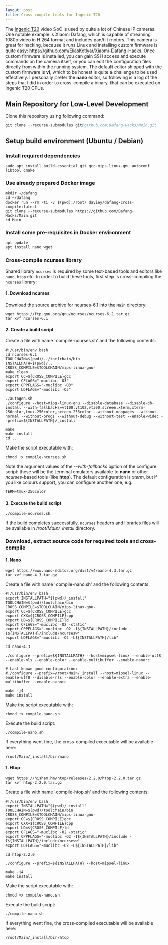 ```yaml
---
layout: post
title: Cross-compile tools for Ingenic T20
---
```

The [Ingenic T20](../files/T20_PB.PDF) video SoC is used by quite a lot of Chinese IP cameras. One notable example is Xiaomi Dafang, which is capable of streaming 1080p video in H.264 format and includes pan/tilt motors. This camera is great for hacking, because it runs Linux and installing custom firmware is quite easy: https://github.com/EliasKotlyar/Xiaomi-Dafang-Hacks.
Once custom firmware is installed, you can gain SSH access and execute commands on the camera itself, or you can edit the configuration files directly from within the running system. The default editor shipped with the custom firmware is **vi**, which to be honest is quite a challenge to be used effectively. I personally prefer the **nano** editor, so following is a log of the steps that I did in order to cross-compile a binary, that can be executed on Ingenic T20 CPUs.

## Main Repository for Low-Level Development
Clone this repository using following command:

```s
git clone --recurse-submodules git@github.com:Dafang-Hacks/Main.git
```

## Setup build environment (Ubuntu / Debian)

### Install required dependencies


```
sudo apt install build-essential git gcc-mips-linux-gnu autoconf libtool cmake
```

### Use already prepared Docker image

```
mkdir ~/dafang
cd ~/dafang
docker run --rm -ti -v $(pwd):/root/ daviey/dafang-cross-compile:latest
git clone --recurse-submodules https://github.com/Dafang-Hacks/Main.git
cd Main
```

### Install some pre-requisites in Docker environment

```
apt update
apt install nano wget
```

### Cross-compile ncurses library
Shared library `ncurses` is required by some text-based tools and editors like `nano`, `htop` etc. In order to build these tools, first step is cross-compiling the `ncurses` library:

#### 1. Download ncurses
Download the source archive for ncurses-6.1 into the `Main` directory:

```
wget https://ftp.gnu.org/gnu/ncurses/ncurses-6.1.tar.gz
tar xvf ncurses-6.1
```

#### 2. Create a build script
Create a file with name 'compile-ncurses.sh' and the following contents:

```
#!/usr/bin/env bash
cd ncurses-6.1
TOOLCHAIN=$(pwd)/../toolchain/bin
INSTALLPATH=$(pwd)/..
CROSS_COMPILE=$TOOLCHAIN/mips-linux-gnu-
make clean
export CC=${CROSS_COMPILE}gcc
export CFLAGS="-muclibc -O3"
export CPPFLAGS="-muclibc -O3"
export LDFLAGS="-muclibc -O3"

./autogen.sh
./configure --host=mips-linux-gnu --disable-database --disable-db-install --with-fallbacks=vt100,vt102,vt300,screen,xterm,xterm-256color,tmux-256color,screen-256color --without-manpages --without-normal --without-progs --without-debug --without-test --enable-widec --prefix=${INSTALLPATH}/_install

make
make install
cd ..
```

Make the script executable with:

```
chmod +x compile-ncurses.sh
```

Note the argument values of the *--with-fallbacks* option of the configure script: these will be the terminal emulators available to **nano** or other *ncurses*-based tools (like **htop**). The default configuration is *xterm*, but if you like colours support, you can configure another one, e.g.:

```
TERM=tmux-256color
```

#### 3. Execute the build script

```
./compile-ncurses.sh
```

If the build completes successfully, `ncurses` headers and libraries files will be available in */root/Main/_install* directory. 

### Download, extract source code for required tools and cross-compile
#### 1. Nano

```
wget https://www.nano-editor.org/dist/v4/nano-4.3.tar.gz
tar xvf nano-4.3.tar.gz
```

Create a file with name 'compile-nano.sh' and the following contents:

```
#!/usr/bin/env bash
export INSTALLPATH="$(pwd)/_install"
TOOLCHAIN=$(pwd)/toolchain/bin
CROSS_COMPILE=$TOOLCHAIN/mips-linux-gnu-
export CC=${CROSS_COMPILE}gcc
export CXX=${CROSS_COMPILE}cpp
export LD=${CROSS_COMPILE}ld
export CFLAGS="-muclibc -O2 -static"
export CPPFLAGS="-muclibc -O2 -I${INSTALLPATH}/include -I${INSTALLPATH}/include/ncursesw"
export LDFLAGS="-muclibc -O2 -L${INSTALLPATH}/lib"

cd nano-4.3

./configure --prefix=${INSTALLPATH} --host=mipsel-linux --enable-utf8 --enable-nls --enable-color --enable-multibuffer --enable-nanorc

# Last known good configuration:
#./configure --prefix=/root/Main/_install --host=mipsel-linux --enable-utf8 --disable-nls --enable-color --enable-extra --enable-multibuffer --enable-nanorc

make -j4
make install
```

Make the script executable with:

```
chmod +x compile-nano.sh
```

Execute the build script:

```
./compile-nano.sh
```

If everything went fine, the cross-compiled executable will be available here:

```
/root/Main/_install/bin/nano
```

#### 1. Htop

```
wget https://hisham.hm/htop/releases/2.2.0/htop-2.2.0.tar.gz
tar xvf htop-2.2.0.tar.gz
```

Create a file with name 'compile-htop.sh' and the following contents:

```
#!/usr/bin/env bash
export INSTALLPATH="$(pwd)/_install"
TOOLCHAIN=$(pwd)/toolchain/bin
CROSS_COMPILE=$TOOLCHAIN/mips-linux-gnu-
export CC=${CROSS_COMPILE}gcc
export CXX=${CROSS_COMPILE}cpp
export LD=${CROSS_COMPILE}ld
export CFLAGS="-muclibc -O2 -static"
export CPPFLAGS="-muclibc -O2 -I${INSTALLPATH}/include -I${INSTALLPATH}/include/ncursesw"
export LDFLAGS="-muclibc -O2 -L${INSTALLPATH}/lib"

cd htop-2.2.0

./configure --prefix=${INSTALLPATH} --host=mipsel-linux

make -j4
make install
```


Make the script executable with:

```
chmod +x compile-nano.sh
```

Execute the build script:

```
./compile-nano.sh
```

If everything went fine, the cross-compiled executable will be available here:

```
/root/Main/_install/bin/htop
```

